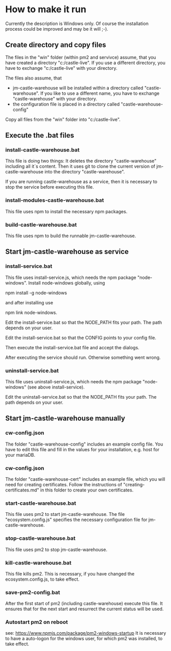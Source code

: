 # How to make it run

Currently the description is Windows only.
Of course the installation process could be improved and may be it will ;-).

## Create directory and copy files

The files in the "win" folder (within pm2 and servivce) assume, that you have created a directory "c:/castle-live".
If you use a different directory, you have to exchange "c:/castle-live" with your directory.

The files also assume, that

- jm-castle-warehouse will be installed within a directory called "castle-warehouse". If you like to use a different name, you have to exchange "castle-warehouse" with your directory.
- the configuration file is placed in a directory called "castle-warehouse-config"

Copy all files from the "win" folder into "c:/castle-live".

## Execute the .bat files

### install-castle-warehouse.bat

This file is doing two things:
It deletes the directory "castle-warehouse" including all it´s content.
Then it uses git to clone the current version of jm-castle-warehouse into the directory "castle-warehouse".

If you are running castle-warehouse as a service, then it is necessary to stop the service
before executing this file.

### install-modules-castle-warehouse.bat

This file uses npm to install the necessary npm packages.

### build-castle-warehouse.bat

This file uses npm to build the runnable jm-castle-warehouse.

## Start jm-castle-warehouse as service

### install-service.bat

This file uses install-service.js, which needs the npm package "node-windows".
Install node-windows globally, using

npm install -g node-windows

and after installing use

npm link node-windows.

Edit the install-service.bat so that the NODE_PATH fits your path.
The path depends on your user.

Edit the install-service.bat so that the CONFIG points to your config file.

Then execute the install-service.bat file and accept the dialogs.

After executing the service should run. Otherwise something went wrong.

### uninstall-service.bat

This file uses uninstall-service.js, which needs the npm package "node-windows" (see above install-service).

Edit the uninstall-service.bat so that the NODE_PATH fits your path.
The path depends on your user.

## Start jm-castle-warehouse manually

### cw-config.json

The folder "castle-warehouse-config" includes an example config file.
You have to edit this file and fill in the values for your installation, e.g. host for your mariaDB.

### cw-config.json

The folder "castle-warehouse-cert" includes an example file, which you will need for creating certificates.
Follow the instructions of "creating-certificates.md" in this folder to create your own certificates.

### start-castle-warehouse.bat

This file uses pm2 to start jm-castle-warehouse.
The file "ecosystem.config.js" specifies the necessary configuration file for jm-castle-warehouse.

### stop-castle-warehouse.bat

This file uses pm2 to stop jm-castle-warehouse.

### kill-castle-warehouse.bat

This file kills pm2. This is necessary, if you have changed the ecosystem.config.js, to take effect.

### save-pm2-config.bat

After the first start of pm2 (including castle-warehouse) execute this file.
It ensures that for the next start and resurrect the current status will be used.

### Autostart pm2 on reboot

see: https://www.npmjs.com/package/pm2-windows-startup
It is necessary to have a auto-logon for the windows user, for which pm2 was installed, to take effect.
